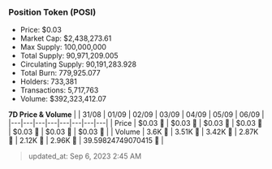 
  ### Position Token (POSI)
  - Price: $0.03
  - Market Cap: $2,438,273.61
  - Max Supply: 100,000,000
  - Total Supply: 90,971,209.005
  - Circulating Supply: 90,191,283.928
  - Total Burn: 779,925.077
  - Holders: 733,381
  - Transactions: 5,717,763
  - Volume: $392,323,412.07

  **7D Price & Volume**
  | | 31&#x2F;08 | 01&#x2F;09 | 02&#x2F;09 | 03&#x2F;09 | 04&#x2F;09 | 05&#x2F;09 | 06&#x2F;09 |
  |---|---|---|---|---|---|---|---|
  | Price | $0.03 🔻 | $0.03 🔻 | $0.03 🔻 | $0.03 🚀 | $0.03 🚀 | $0.03 🚀 | $0.03 🚀 |
  | Volume | 3.6K 🔻 | 3.51K 🔻 | 3.42K 🔻 | 2.87K 🔻 | 2.12K 🔻 | 2.96K 🚀 | 39.59824749070415 🔻 |

  > updated_at: Sep 6, 2023 2:45 AM
